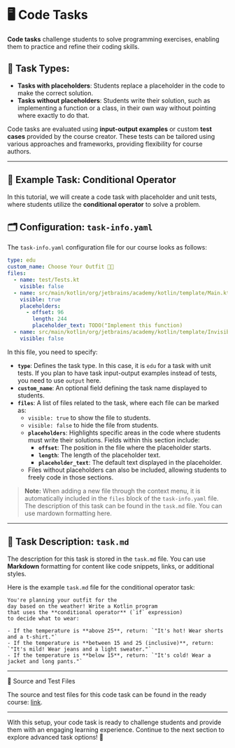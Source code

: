 # 🖥️ Code Tasks

**Code tasks** challenge students to solve programming exercises, enabling them to practice and refine their coding skills.

## 🧩 Task Types:

- **Tasks with placeholders**: Students replace a placeholder in the code to make the correct solution.
- **Tasks without placeholders**: Students write their solution, such as implementing a function or a class, in their own way without pointing where exactly to do that.

Code tasks are evaluated using **input-output examples** or custom **test cases** provided by the course creator. 
These tests can be tailored using various approaches and frameworks, providing flexibility for course authors.

---

## 🚀 Example Task: Conditional Operator

In this tutorial, we will create a code task with placeholder and unit tests, where students utilize the **conditional operator** to solve a problem.

## 🗂️ Configuration: `task-info.yaml`

The `task-info.yaml` configuration file for our course looks as follows:

```yaml
type: edu
custom_name: Choose Your Outfit 👕👗
files:
  - name: test/Tests.kt
    visible: false
  - name: src/main/kotlin/org/jetbrains/academy/kotlin/template/Main.kt
    visible: true
    placeholders:
      - offset: 96
        length: 244
        placeholder_text: TODO("Implement this function)
  - name: src/main/kotlin/org/jetbrains/academy/kotlin/template/InvisibleFile.kt
    visible: false
```

In this file, you need to specify:
- **`type`**: Defines the task type. In this case, it is `edu` for a task with unit tests. If you plan to have task input-output examples instead of tests, you need to use `output` here.
- **`custom_name`**: An optional field defining the task name displayed to students.
- **`files`**: A list of files related to the task, where each file can be marked as:
    - `visible: true` to show the file to students.
    - `visible: false` to hide the file from students.
    - **`placeholders`**: Highlights specific areas in the code where students must write their solutions. Fields within this section include:
      - **`offset`**: The position in the file where the placeholder starts.
      - **`length`**: The length of the placeholder text.
      - **`placeholder_text`**: The default text displayed in the placeholder.
    - Files without placeholders can also be included, allowing students to freely code in those sections.

> **Note:** When adding a new file through the context menu, it is automatically included in the `files` block of the `task-info.yaml` file.
The description of this task can be found in the `task.md` file. You can use mardown formatting here.

---


## 📝 Task Description: `task.md`

The description for this task is stored in the `task.md` file.
You can use **Markdown** formatting for content like code snippets, links, or additional styles.

Here is the example `task.md` file for the conditional operator task:

```text
You're planning your outfit for the 
day based on the weather! Write a Kotlin program 
that uses the **conditional operator** (`if` expression) 
to decide what to wear:

- If the temperature is **above 25**, return: `"It's hot! Wear shorts and a t-shirt."`
- If the temperature is **between 15 and 25 (inclusive)**, return: `"It's mild! Wear jeans and a light sweater."`
- If the temperature is **below 15**, return: `"It's cold! Wear a jacket and long pants."`
```

---


📂 Source and Test Files

The source and test files for this code task can be found in the ready course: 
[link](./../Ready-Courses/Kotlin-Course/courseSection/courseLesson/programmingTask).

---

With this setup, your code task is ready to challenge students and provide them with an engaging learning experience. 
Continue to the next section to explore advanced task options! 🚀  
